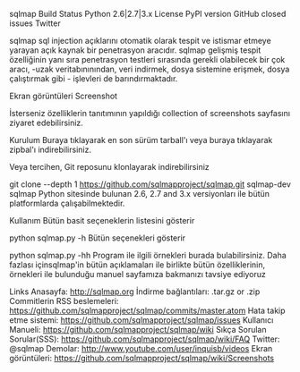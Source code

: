 sqlmap
Build Status Python 2.6|2.7|3.x License PyPI version GitHub closed issues Twitter

sqlmap sql injection açıklarını otomatik olarak tespit ve istismar etmeye yarayan açık kaynak bir penetrasyon aracıdır. sqlmap gelişmiş tespit özelliğinin yanı sıra penetrasyon testleri sırasında gerekli olabilecek bir çok aracı, -uzak veritabınınından, veri indirmek, dosya sistemine erişmek, dosya çalıştırmak gibi - işlevleri de barındırmaktadır.

Ekran görüntüleri
Screenshot

İsterseniz özelliklerin tanıtımının yapıldığı collection of screenshots sayfasını ziyaret edebilirsiniz.

Kurulum
Buraya tıklayarak en son sürüm tarball'ı veya buraya tıklayarak zipbal'ı indirebilirsiniz.

Veya tercihen, Git reposunu klonlayarak indirebilirsiniz

git clone --depth 1 https://github.com/sqlmapproject/sqlmap.git sqlmap-dev
sqlmap Python sitesinde bulunan 2.6, 2.7 and 3.x versiyonları ile bütün platformlarda çalışabilmektedir.

Kullanım
Bütün basit seçeneklerin listesini gösterir

python sqlmap.py -h
Bütün seçenekleri gösterir

python sqlmap.py -hh
Program ile ilgili örnekleri burada bulabilirsiniz. Daha fazlası içinsqlmap'in bütün açıklamaları ile birlikte bütün özelliklerinin, örnekleri ile bulunduğu manuel sayfamıza bakmanızı tavsiye ediyoruz

Links
Anasayfa: http://sqlmap.org
İndirme bağlantıları: .tar.gz or .zip
Commitlerin RSS beslemeleri: https://github.com/sqlmapproject/sqlmap/commits/master.atom
Hata takip etme sistemi: https://github.com/sqlmapproject/sqlmap/issues
Kullanıcı Manueli: https://github.com/sqlmapproject/sqlmap/wiki
Sıkça Sorulan Sorular(SSS): https://github.com/sqlmapproject/sqlmap/wiki/FAQ
Twitter: @sqlmap
Demolar: http://www.youtube.com/user/inquisb/videos
Ekran görüntüleri: https://github.com/sqlmapproject/sqlmap/wiki/Screenshots
